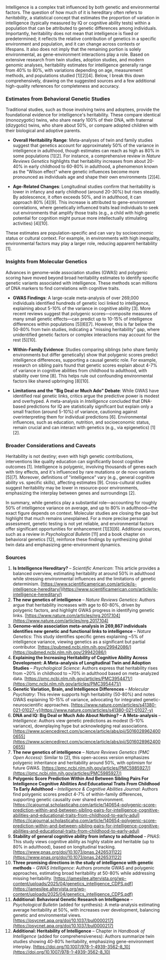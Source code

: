 Intelligence is a complex trait influenced by both genetic and environmental factors. The question of how much of it is hereditary often refers to *heritability*, a statistical concept that estimates the proportion of variation in intelligence (typically measured by IQ or cognitive ability tests) within a population that can be attributed to genetic differences among individuals. Importantly, heritability does not mean that intelligence is fixed or predetermined; it reflects the relative contribution of genetics in a specific environment and population, and it can change across contexts or lifespans. It also does not imply that the remaining portion is solely environmental, as gene-environment interactions play a role. Based on extensive research from twin studies, adoption studies, and modern genomic analyses, heritability estimates for intelligence generally range from 40% to 80%, with variations depending on age, measurement methods, and populations studied [1][2][4]. Below, I break this down comprehensively, drawing on the suggested sources and a few additional high-quality references for completeness and accuracy.

### Estimates from Behavioral Genetic Studies
Traditional studies, such as those involving twins and adoptees, provide the foundational evidence for intelligence's heritability. These compare identical (monozygotic) twins, who share nearly 100% of their DNA, with fraternal (dizygotic) twins, who share about 50%, or compare adopted children with their biological and adoptive parents.

- **Overall Heritability Range**: Meta-analyses of twin and family studies suggest that genetics account for approximately 50% of the variance in intelligence in adulthood, though estimates can reach as high as 80% in some populations [1][2]. For instance, a comprehensive review in *Nature Reviews Genetics* highlights that heritability increases from about 20-40% in early childhood to 60-80% in adulthood, a phenomenon known as the "Wilson effect" where genetic influences become more pronounced as individuals age and shape their own environments [2][4].
  
- **Age-Related Changes**: Longitudinal studies confirm that heritability is lower in infancy and early childhood (around 20-30%) but rises steadily. By adolescence, it often exceeds 50%, and in adulthood, it can approach 80% [4][9]. This increase is attributed to gene-environment correlations, where genetically influenced traits lead individuals to seek out environments that amplify those traits (e.g., a child with high genetic potential for cognition might pursue more intellectually stimulating activities) [4][10].

These estimates are population-specific and can vary by socioeconomic status or cultural context. For example, in environments with high inequality, environmental factors may play a larger role, reducing apparent heritability [1].

### Insights from Molecular Genetics
Advances in genome-wide association studies (GWAS) and polygenic scoring have moved beyond broad heritability estimates to identify specific genetic variants associated with intelligence. These methods scan millions of DNA markers to find correlations with cognitive traits.

- **GWAS Findings**: A large-scale meta-analysis of over 269,000 individuals identified hundreds of genetic loci linked to intelligence, explaining about 5-10% of the variance in cognitive ability [3]. More recent reviews suggest that polygenic scores—composite measures of many small genetic effects—can predict up to 10-15% of intelligence differences within populations [5][6][7]. However, this is far below the 50-80% from twin studies, indicating a "missing heritability" gap, where unidentified genetic factors or complex interactions may account for the rest [5][10].

- **Within-Family Evidence**: Studies comparing siblings (who share family environments but differ genetically) show that polygenic scores predict intelligence differences, supporting a causal genetic role. For example, research on sibling pairs found that genetic scores explain about 4-7% of variance in cognitive abilities from childhood to adulthood, with stability over time [8]. This helps rule out confounding environmental factors like shared upbringing [8][10].

- **Limitations and the "Big Deal or Much Ado" Debate**: While GWAS have identified real genetic links, critics argue the predictive power is modest and overhyped. A meta-analysis in *Intelligence* concluded that DNA-based predictions for IQ are statistically significant but explain only a small fraction (around 5-10%) of variance, cautioning against overinterpreting them for individual predictions [6]. Environmental influences, such as education, nutrition, and socioeconomic status, remain crucial and can interact with genetics (e.g., via epigenetics) [1][2].

### Broader Considerations and Caveats
Heritability is not destiny; even with high genetic contributions, interventions like quality education can significantly boost cognitive outcomes [1]. Intelligence is polygenic, involving thousands of genes each with tiny effects, and it's influenced by rare mutations or de novo variants [5][7]. Moreover, definitions of "intelligence" vary (e.g., general cognitive ability vs. specific skills), affecting estimates [9]. Cross-cultural studies suggest heritability may be lower in resource-poor environments, emphasizing the interplay between genes and surroundings [2].

In summary, while genetics play a substantial role—accounting for roughly 50% of intelligence variance on average, and up to 80% in adulthood—the exact figure depends on context. Molecular studies are closing the gap but highlight that much remains unexplained. For a more precise personal assessment, genetic testing is not yet reliable, and environmental factors offer significant opportunities for enhancement [1][3][6]. Additional sources, such as a review in *Psychological Bulletin* [11] and a book chapter on behavioral genetics [12], reinforce these findings by synthesizing global twin data and emphasizing gene-environment dynamics.

### Sources
1. **Is Intelligence Hereditary?** – *Scientific American*: This article provides a balanced overview, estimating heritability at around 50% in adulthood while stressing environmental influences and the limitations of genetic determinism. [https://www.scientificamerican.com/article/is-intelligence-hereditary/](https://www.scientificamerican.com/article/is-intelligence-hereditary/)  
2. **The new genetics of intelligence** – *Nature Reviews Genetics*: Authors argue that heritability increases with age to 60-80%, driven by polygenic factors, and highlight GWAS progress in identifying genetic links. [https://www.nature.com/articles/nrg.2017.104](https://www.nature.com/articles/nrg.2017.104)  
3. **Genome-wide association meta-analysis in 269,867 individuals identifies new genetic and functional links to intelligence** – *Nature Genetics*: This study identifies specific genes explaining ~5% of intelligence variance, viewing genetics as a significant but partial contributor. [https://pubmed.ncbi.nlm.nih.gov/29942086/](https://pubmed.ncbi.nlm.nih.gov/29942086/)  
4. **Explaining the Increasing Heritability of Cognitive Ability Across Development: A Meta-analysis of Longitudinal Twin and Adoption Studies** – *Psychological Science*: Authors express that heritability rises from ~20% in childhood to ~70% in adulthood based on meta-analyzed data. [https://pmc.ncbi.nlm.nih.gov/articles/PMC3954471/](https://pmc.ncbi.nlm.nih.gov/articles/PMC3954471/)  
5. **Genetic Variation, Brain, and Intelligence Differences** – *Molecular Psychiatry*: This review supports high heritability (50-80%) and notes GWAS explaining 10-15% of variance, advocating for integrated genetic-neuroscientific approaches. [https://www.nature.com/articles/s41380-021-01027-y](https://www.nature.com/articles/s41380-021-01027-y)  
6. **DNA and IQ: Big Deal or Much Ado About Nothing? – A Meta-analysis** – *Intelligence*: Authors view genetic predictions as modest (5-10% variance), downplaying hype but acknowledging real associations. [https://www.sciencedirect.com/science/article/abs/pii/S0160289624000655](https://www.sciencedirect.com/science/article/abs/pii/S0160289624000655)  
7. **The new genetics of intelligence** – *Nature Reviews Genetics (PMC Open Access)*: Similar to [2], this open-access version emphasizes polygenic inheritance and heritability around 50%, with optimism for future GWAS. [https://pmc.ncbi.nlm.nih.gov/articles/PMC5985927/](https://pmc.ncbi.nlm.nih.gov/articles/PMC5985927/)  
8. **Polygenic Score Prediction Within And Between Sibling Pairs For Intelligence Cognitive Abilities And Educational Traits From Childhood To Early Adulthood** – *Intelligence & Cognitive Abilities Journal*: Authors find polygenic scores predict 4-7% of within-family differences, supporting genetic causality over shared environment. [https://icajournal.scholasticahq.com/article/140654-polygenic-score-prediction-within-and-between-sibling-pairs-for-intelligence-cognitive-abilities-and-educational-traits-from-childhood-to-early-adul](https://icajournal.scholasticahq.com/article/140654-polygenic-score-prediction-within-and-between-sibling-pairs-for-intelligence-cognitive-abilities-and-educational-traits-from-childhood-to-early-adul)  
9. **Stability of general cognitive ability from infancy to adulthood** – *PNAS*: This study views cognitive ability as highly stable and heritable (up to 80% in adulthood), based on longitudinal tracking. [https://www.pnas.org/doi/10.1073/pnas.2426531122](https://www.pnas.org/doi/10.1073/pnas.2426531122)  
10. **Three promising directions in the study of intelligence with genetic methods** – *GWAS Intelligence*: Authors promote GWAS and polygenic approaches, estimating broad heritability at 50-80% while addressing missing heritability. [https://jamesjlee.altervista.org/wp-content/uploads/2025/04/genetics_intelligence_CDPS.pdf](https://jamesjlee.altervista.org/wp-content/uploads/2025/04/genetics_intelligence_CDPS.pdf)  
11. **Additional: Behavioral Genetic Research on Intelligence** – *Psychological Bulletin* (added for synthesis): A meta-analysis estimating average heritability at 50%, with increases over development, balancing genetic and environmental views. [https://psycnet.apa.org/doi/10.1037/bul0000217](https://psycnet.apa.org/doi/10.1037/bul0000217)  
12. **Additional: Heritability of Intelligence** – Chapter in *Handbook of Intelligence* (added for comprehensiveness): Authors summarize twin studies showing 40-80% heritability, emphasizing gene-environment interplay. [https://doi.org/10.1007/978-1-4939-3562-8_10](https://doi.org/10.1007/978-1-4939-3562-8_10)